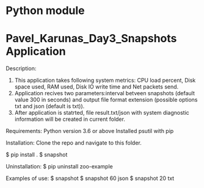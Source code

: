 # Python module

# Pavel_Karunas_Day3_Snapshots Application

Description:
1. This application takes following system metrics: CPU load percent, Disk space used, RAM used, Disk IO write time and Net packets send.
2. Application recives two parameters:interval betveen snapshots (default value 300 in seconds) and output file format extension (possible options txt and json (default is txt)).
3. After application is statrted, file result.txt/json with system diagnostic information will be created in current folder.

Requirements:
Python version 3.6 or above
Installed psutil with pip

Installation:
Clone the repo and navigate to this folder.

$ pip install .
$ snapshot

Uninstallation:
$ pip uninstall zoo-example

Examples of use:
$ snapshot
$ snapshot 60 json
$ snapshot 20 txt
